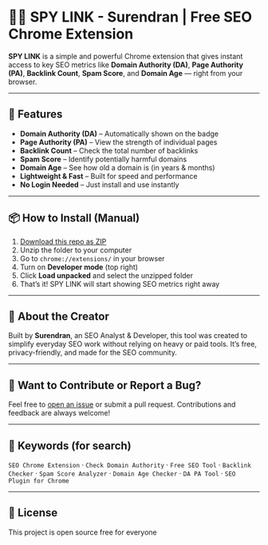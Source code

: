 # 🕵️‍♂️ SPY LINK - Surendran | Free SEO Chrome Extension

**SPY LINK** is a simple and powerful Chrome extension that gives instant access to key SEO metrics like **Domain Authority (DA)**, **Page Authority (PA)**, **Backlink Count**, **Spam Score**, and **Domain Age** — right from your browser.

---

## 🚀 Features

- **Domain Authority (DA)** – Automatically shown on the badge  
- **Page Authority (PA)** – View the strength of individual pages  
- **Backlink Count** – Check the total number of backlinks  
- **Spam Score** – Identify potentially harmful domains  
- **Domain Age** – See how old a domain is (in years & months)  
- **Lightweight & Fast** – Built for speed and performance  
- **No Login Needed** – Just install and use instantly

---

## 📦 How to Install (Manual)

1. [Download this repo as ZIP](#)  
2. Unzip the folder to your computer  
3. Go to `chrome://extensions/` in your browser  
4. Turn on **Developer mode** (top right)  
5. Click **Load unpacked** and select the unzipped folder  
6. That’s it! SPY LINK will start showing SEO metrics right away

---

## 👤 About the Creator

Built by **Surendran**, an SEO Analyst & Developer, this tool was created to simplify everyday SEO work without relying on heavy or paid tools. It’s free, privacy-friendly, and made for the SEO community.

---

## 💬 Want to Contribute or Report a Bug?

Feel free to [open an issue](https://www.linkedin.com/in/surendrane/) or submit a pull request. Contributions and feedback are always welcome!

---

## 📌 Keywords (for search)

`SEO Chrome Extension` · `Check Domain Authority` · `Free SEO Tool` · `Backlink Checker` · `Spam Score Analyzer` · `Domain Age Checker` · `DA PA Tool` · `SEO Plugin for Chrome`

---

## 📃 License

This project is open source free for everyone
